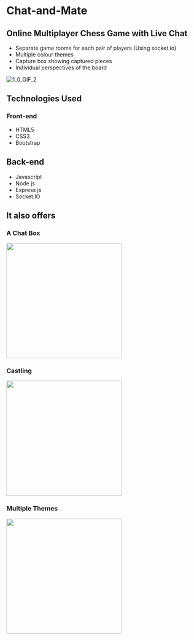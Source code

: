 # Chat-and-Mate
## Online Multiplayer Chess Game with Live Chat
* Separate game rooms for each pair of players (Using socket.io)
* Multiple colour themes
* Capture box showing captured pieces
* Individual  perspectives of the board

![1_0_GIF_2](https://user-images.githubusercontent.com/78541121/148607290-ceea3ccf-7fac-42c5-bd6e-0835d73f8322.GIF)
<!-- ![IMG_4535](https://user-images.githubusercontent.com/78541121/148611171-cded0d60-55ec-4f89-a34e-6ee8903c3628.jpg)
![IMG_4536](https://user-images.githubusercontent.com/78541121/148611048-20352341-18bd-4dda-bcfb-c32ab2f03507.jpg) -->

## Technologies Used
### Front-end
* HTML5
* CSS3
* Bootstrap
## Back-end
* Javascript
* Node js
* Express js
* Socket.IO

## It also offers
### A Chat Box

<!-- <div style="width:100%;display:flex;justify-content:space-between;">
  <img src="https://user-images.githubusercontent.com/78541121/148651057-10a3d94a-a893-4d1a-9bdc-88c6e641227c.GIF" height="300" />
  <img src="https://user-images.githubusercontent.com/78541121/148650896-8d37471d-d49b-4942-9f43-b3875efb6594.GIF" height="300" />
</div> -->

<img src="https://user-images.githubusercontent.com/78541121/148651057-10a3d94a-a893-4d1a-9bdc-88c6e641227c.GIF" height="300" />

### Castling

<!-- ![castle](https://user-images.githubusercontent.com/78541121/148650896-8d37471d-d49b-4942-9f43-b3875efb6594.GIF) -->
<img src="https://user-images.githubusercontent.com/78541121/148650896-8d37471d-d49b-4942-9f43-b3875efb6594.GIF" height="300" />

### Multiple Themes

<img src="https://user-images.githubusercontent.com/78541121/148650975-36636c33-a2d3-4936-be61-15e41d210ef6.jpg" height="300" />
<!-- ![IMG_4536](https://user-images.githubusercontent.com/78541121/148650975-36636c33-a2d3-4936-be61-15e41d210ef6.jpg) -->
